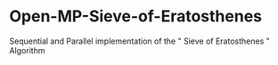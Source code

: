 # Open-MP-Sieve-of-Eratosthenes
Sequential and Parallel implementation of the " Sieve of Eratosthenes " Algorithm

